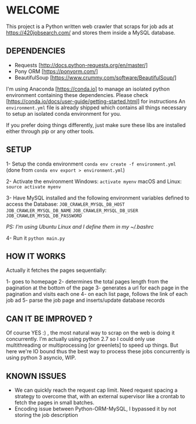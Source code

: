 # WELCOME

This project is a Python written web crawler that scraps for job ads at https://420jobsearch.com/ and stores them inside a MySQL database.

## DEPENDENCIES

- Requests [http://docs.python-requests.org/en/master/]
- Pony ORM [https://ponyorm.com/]
- BeautifulSoup [https://www.crummy.com/software/BeautifulSoup/]

I'm using Anaconda [https://conda.io] to manage an isolated python environment containing these dependencies. Please check [https://conda.io/docs/user-guide/getting-started.html] for instructions
An `environment.yml` file is already shipped which contains all things necessary to setup an isolated conda environment for you.

If you prefer doing things differently, just make sure these libs are installed either through pip or any other tools.

## SETUP

1- Setup the conda environment
`conda env create -f environment.yml` (done from `conda env export > environment.yml`)

2- Activate the environment
Windows: `activate myenv`
macOS and Linux: `source activate myenv`

3- Have MySQL installed and the following environment variables defined to access the Database:
`JOB_CRAWLER_MYSQL_DB_HOST`
`JOB_CRAWLER_MYSQL_DB_NAME`
`JOB_CRAWLER_MYSQL_DB_USER`
`JOB_CRAWLER_MYSQL_DB_PASSWORD`

*PS: I'm using Ubuntu Linux and I define them in my ~/.bashrc*

4- Run it
`python main.py`

## HOW IT WORKS

Actually it fetches the pages sequentially:

1- goes to homepage
2- determines the total pages length from the pagination at the bottom of the page
3- generates a url for each page in the pagination and visits each one
4- on each list page, follows the link of each job ad
5- parse the job page and inserts/update database records

## CAN IT BE IMPROVED ?

Of course YES :) , the most natural way to scrap on the web is doing it concurrently.
I'm actually using python 2.7 so I could only use multithreading or multiprocessing [or greenlets] to speed up things. 
But here we're IO bound thus the best way to process these jobs concurrently is using python 3 asyncio, WIP.

## KNOWN ISSUES

- We can quickly reach the request cap limit. Need request spacing a strategy to overcome that, with an external supervisor like a crontab to fetch the pages in small batches.
- Encoding issue between  Python-ORM-MySQL, I bypassed it by not storing the job description